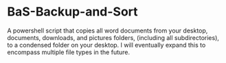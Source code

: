 # BaS-Backup-and-Sort
A powershell script that copies all word documents from your desktop, documents, downloads, and pictures folders, (including all subdirectories), to a condensed folder on your desktop. I will eventually expand this to encompass multiple file types in the future.
